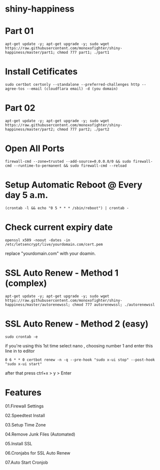 # shiny-happiness

# Part 01
```
apt-get update -y; apt-get upgrade -y; sudo wget https://raw.githubusercontent.com/monoxofighter/shiny-happiness/master/part1; chmod 777 part1; ./part1
```
# Install Cetificates 

```
sudo certbot certonly --standalone --preferred-challenges http --agree-tos --email (cloudflara email) -d (you domain)
```
# Part 02

```
apt-get update -y; apt-get upgrade -y; sudo wget https://raw.githubusercontent.com/monoxofighter/shiny-happiness/master/part2; chmod 777 part2; ./part2
```
# Open All Ports 
```
firewall-cmd --zone=trusted --add-source=0.0.0.0/0 && sudo firewall-cmd --runtime-to-permanent && sudo firewall-cmd --reload
```
# Setup Automatic Reboot @ Every day 5 a.m.
```
(crontab -l && echo "0 5 * * * /sbin/reboot") | crontab -
```
# Check current expiry date
```
openssl x509 -noout -dates -in /etc/letsencrypt/live/yourdomain.com/cert.pem
```
replace "yourdomain.com" with your doamin.

# SSL Auto Renew - Method 1 (complex)
```
apt-get update -y; apt-get upgrade -y; sudo wget https://raw.githubusercontent.com/monoxofighter/shiny-happiness/master/autorenewssl; chmod 777 autorenewssl; ./autorenewssl
```
# SSL Auto Renew - Method 2 (easy)
```
sudo crontab -e
```
if you're using this 1st time select nano , choosing number 1
and enter this line in to editor 
```
0 6 * * 0 certbot renew -n -q --pre-hook "sudo x-ui stop" --post-hook "sudo x-ui start"
```
after that press ctrl+x > y > Enter

# Features
01.Firewall Settings

02.Speedtest Install

03.Setup Time Zone

04.Remove Junk Files (Automated)

05.Install SSL

06.Cronjabs for SSL Auto Renew

07.Auto Start Cronjob
